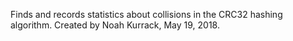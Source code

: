 Finds and records statistics about collisions in the CRC32 hashing algorithm.
Created by Noah Kurrack, May 19, 2018.